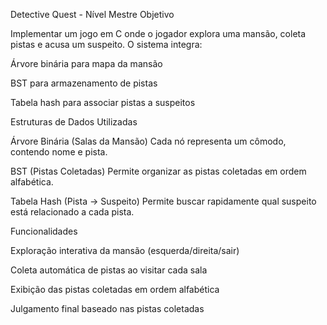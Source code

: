 Detective Quest - Nível Mestre
Objetivo

Implementar um jogo em C onde o jogador explora uma mansão, coleta pistas e acusa um suspeito. O sistema integra:

Árvore binária para mapa da mansão

BST para armazenamento de pistas

Tabela hash para associar pistas a suspeitos

Estruturas de Dados Utilizadas

Árvore Binária (Salas da Mansão)
Cada nó representa um cômodo, contendo nome e pista.

BST (Pistas Coletadas)
Permite organizar as pistas coletadas em ordem alfabética.

Tabela Hash (Pista → Suspeito)
Permite buscar rapidamente qual suspeito está relacionado a cada pista.

Funcionalidades

Exploração interativa da mansão (esquerda/direita/sair)

Coleta automática de pistas ao visitar cada sala

Exibição das pistas coletadas em ordem alfabética

Julgamento final baseado nas pistas coletadas
